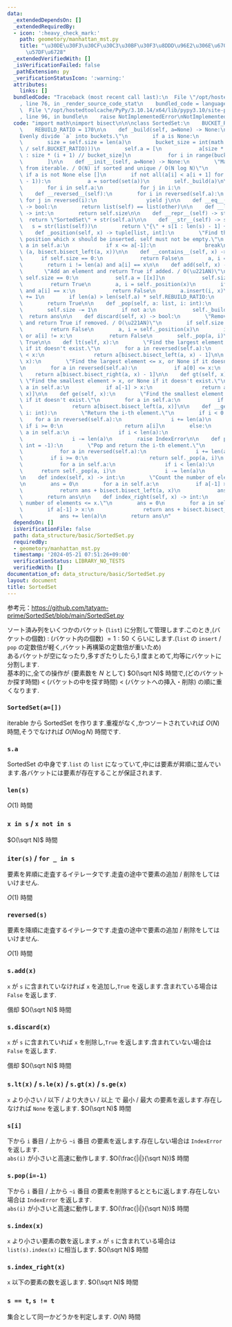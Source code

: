 ```yaml
---
data:
  _extendedDependsOn: []
  _extendedRequiredBy:
  - icon: ':heavy_check_mark:'
    path: geometory/manhattan_mst.py
    title: "\u30DE\u30F3\u30CF\u30C3\u30BF\u30F3\u8DDD\u96E2\u306E\u6700\u5C0F\u5168\
      \u57DF\u6728"
  _extendedVerifiedWith: []
  _isVerificationFailed: false
  _pathExtension: py
  _verificationStatusIcon: ':warning:'
  attributes:
    links: []
  bundledCode: "Traceback (most recent call last):\n  File \"/opt/hostedtoolcache/PyPy/3.10.14/x64/lib/pypy3.10/site-packages/onlinejudge_verify/documentation/build.py\"\
    , line 76, in _render_source_code_stat\n    bundled_code = language.bundle(\n\
    \  File \"/opt/hostedtoolcache/PyPy/3.10.14/x64/lib/pypy3.10/site-packages/onlinejudge_verify/languages/python.py\"\
    , line 96, in bundle\n    raise NotImplementedError\nNotImplementedError\n"
  code: "import math\nimport bisect\n\n\nclass SortedSet:\n    BUCKET_RATIO = 50\n\
    \    REBUILD_RATIO = 170\n\n    def _build(self, a=None) -> None:\n        \"\
    Evenly divide `a` into buckets.\"\n        if a is None:\n            a = list(self)\n\
    \        size = self.size = len(a)\n        bucket_size = int(math.ceil(math.sqrt(size\
    \ / self.BUCKET_RATIO)))\n        self.a = [\n            a[size * i // bucket_size\
    \ : size * (i + 1) // bucket_size]\n            for i in range(bucket_size)\n\
    \        ]\n\n    def __init__(self, a=None) -> None:\n        \"Make a new SortedSet\
    \ from iterable. / O(N) if sorted and unique / O(N log N)\"\n        a = list(a)\
    \ if a is not None else []\n        if not all(a[i] < a[i + 1] for i in range(len(a)\
    \ - 1)):\n            a = sorted(set(a))\n        self._build(a)\n\n    def __iter__(self):\n\
    \        for i in self.a:\n            for j in i:\n                yield j\n\n\
    \    def __reversed__(self):\n        for i in reversed(self.a):\n           \
    \ for j in reversed(i):\n                yield j\n\n    def __eq__(self, other)\
    \ -> bool:\n        return list(self) == list(other)\n\n    def __len__(self)\
    \ -> int:\n        return self.size\n\n    def __repr__(self) -> str:\n      \
    \  return \"SortedSet\" + str(self.a)\n\n    def __str__(self) -> str:\n     \
    \   s = str(list(self))\n        return \"{\" + s[1 : len(s) - 1] + \"}\"\n\n\
    \    def _position(self, x) -> tuple[list, int]:\n        \"Find the bucket and\
    \ position which x should be inserted. self must not be empty.\"\n        for\
    \ a in self.a:\n            if x <= a[-1]:\n                break\n        return\
    \ (a, bisect.bisect_left(a, x))\n\n    def __contains__(self, x) -> bool:\n  \
    \      if self.size == 0:\n            return False\n        a, i = self._position(x)\n\
    \        return i != len(a) and a[i] == x\n\n    def add(self, x) -> bool:\n \
    \       \"Add an element and return True if added. / O(\u221AN)\"\n        if\
    \ self.size == 0:\n            self.a = [[x]]\n            self.size = 1\n   \
    \         return True\n        a, i = self._position(x)\n        if i != len(a)\
    \ and a[i] == x:\n            return False\n        a.insert(i, x)\n        self.size\
    \ += 1\n        if len(a) > len(self.a) * self.REBUILD_RATIO:\n            self._build()\n\
    \        return True\n\n    def _pop(self, a: list, i: int):\n        ans = a.pop(i)\n\
    \        self.size -= 1\n        if not a:\n            self._build()\n      \
    \  return ans\n\n    def discard(self, x) -> bool:\n        \"Remove an element\
    \ and return True if removed. / O(\u221AN)\"\n        if self.size == 0:\n   \
    \         return False\n        a, i = self._position(x)\n        if i == len(a)\
    \ or a[i] != x:\n            return False\n        self._pop(a, i)\n        return\
    \ True\n\n    def lt(self, x):\n        \"Find the largest element < x, or None\
    \ if it doesn't exist.\"\n        for a in reversed(self.a):\n            if a[0]\
    \ < x:\n                return a[bisect.bisect_left(a, x) - 1]\n\n    def le(self,\
    \ x):\n        \"Find the largest element <= x, or None if it doesn't exist.\"\
    \n        for a in reversed(self.a):\n            if a[0] <= x:\n            \
    \    return a[bisect.bisect_right(a, x) - 1]\n\n    def gt(self, x):\n       \
    \ \"Find the smallest element > x, or None if it doesn't exist.\"\n        for\
    \ a in self.a:\n            if a[-1] > x:\n                return a[bisect.bisect_right(a,\
    \ x)]\n\n    def ge(self, x):\n        \"Find the smallest element >= x, or None\
    \ if it doesn't exist.\"\n        for a in self.a:\n            if a[-1] >= x:\n\
    \                return a[bisect.bisect_left(a, x)]\n\n    def __getitem__(self,\
    \ i: int):\n        \"Return the i-th element.\"\n        if i < 0:\n        \
    \    for a in reversed(self.a):\n                i += len(a)\n               \
    \ if i >= 0:\n                    return a[i]\n        else:\n            for\
    \ a in self.a:\n                if i < len(a):\n                    return a[i]\n\
    \                i -= len(a)\n        raise IndexError\n\n    def pop(self, i:\
    \ int = -1):\n        \"Pop and return the i-th element.\"\n        if i < 0:\n\
    \            for a in reversed(self.a):\n                i += len(a)\n       \
    \         if i >= 0:\n                    return self._pop(a, i)\n        else:\n\
    \            for a in self.a:\n                if i < len(a):\n              \
    \      return self._pop(a, i)\n                i -= len(a)\n        raise IndexError\n\
    \n    def index(self, x) -> int:\n        \"Count the number of elements < x.\"\
    \n        ans = 0\n        for a in self.a:\n            if a[-1] >= x:\n    \
    \            return ans + bisect.bisect_left(a, x)\n            ans += len(a)\n\
    \        return ans\n\n    def index_right(self, x) -> int:\n        \"Count the\
    \ number of elements <= x.\"\n        ans = 0\n        for a in self.a:\n    \
    \        if a[-1] > x:\n                return ans + bisect.bisect_right(a, x)\n\
    \            ans += len(a)\n        return ans\n"
  dependsOn: []
  isVerificationFile: false
  path: data_structure/basic/SortedSet.py
  requiredBy:
  - geometory/manhattan_mst.py
  timestamp: '2024-05-21 07:51:26+09:00'
  verificationStatus: LIBRARY_NO_TESTS
  verifiedWith: []
documentation_of: data_structure/basic/SortedSet.py
layout: document
title: SortedSet
---
```


参考元：https://github.com/tatyam-prime/SortedSet/blob/main/SortedSet.py

ソート済み列をいくつかのバケット (`list`) に分割して管理します.このとき,(バケットの個数) : (バケット内の個数) ${} = 1 : 50$ くらいにします.(`list` の `insert` / `pop` の定数倍が軽く,バケット再構築の定数倍が重いため)  
あるバケットが空になったり,多すぎたりしたら,1 度まとめて,均等にバケットに分割します.  
基本的に,全ての操作が (要素数を $N$ として) $O(\sqrt N)$ 時間で,(どのバケットか探す時間) < (バケットの中を探す時間) < (バケットへの挿入・削除) の順に重くなります.

### `SortedSet(a=[])`

iterable から SortedSet を作ります.重複がなく,かつソートされていれば $O(N)$ 時間,そうでなければ $O(N \log N)$ 時間です.

### `s.a`

SortedSet の中身です.`list` の `list` になっていて,中には要素が昇順に並んでいます.各バケットには要素が存在することが保証されます.

### `len(s)`

$O(1)$ 時間

### `x in s` / `x not in s`

$O(\sqrt N)$ 時間

### `iter(s)` / `for _ in s`

要素を昇順に走査するイテレータです.走査の途中で要素の追加 / 削除をしてはいけません.

$O(1)$ 時間

### `reversed(s)`

要素を降順に走査するイテレータです.走査の途中で要素の追加 / 削除をしてはいけません.

$O(1)$ 時間

### `s.add(x)`

`x` が `s` に含まれていなければ `x` を追加し,`True` を返します.含まれている場合は `False` を返します.

償却 $O(\sqrt N)$ 時間

### `s.discard(x)`

`x` が `s` に含まれていれば `x` を削除し,`True` を返します.含まれていない場合は `False` を返します.

償却 $O(\sqrt N)$ 時間

### `s.lt(x)` / `s.le(x)` / `s.gt(x)` / `s.ge(x)`

`x` より小さい / 以下 / より大きい / 以上 で 最小 / 最大 の要素を返します.存在しなければ `None` を返します. $O(\sqrt N)$ 時間

### `s[i]`

下から `i` 番目 / 上から `~i` 番目 の要素を返します.存在しない場合は `IndexError` を返します.  
`abs(i)` が小さいと高速に動作します. $O(\frac{|i|}{\sqrt N})$ 時間

### `s.pop(i=-1)`

下から `i` 番目 / 上から `~i` 番目 の要素を削除するとともに返します.存在しない場合は `IndexError` を返します.  
`abs(i)` が小さいと高速に動作します. $O(\frac{|i|}{\sqrt N})$ 時間

### `s.index(x)`

`x` より小さい要素の数を返します.`x` が `s` に含まれている場合は `list(s).index(x)` に相当します. $O(\sqrt N)$ 時間

### `s.index_right(x)`

`x` 以下の要素の数を返します. $O(\sqrt N)$ 時間

### `s == t`, `s != t`

集合として同一かどうかを判定します. $O(N)$ 時間
